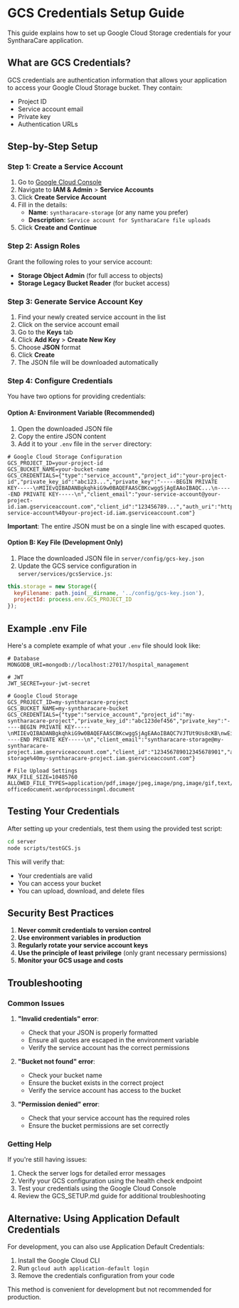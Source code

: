 # GCS Credentials Setup Guide

This guide explains how to set up Google Cloud Storage credentials for your SyntharaCare application.

## What are GCS Credentials?

GCS credentials are authentication information that allows your application to access your Google Cloud Storage bucket. They contain:
- Project ID
- Service account email
- Private key
- Authentication URLs

## Step-by-Step Setup

### Step 1: Create a Service Account

1. Go to [Google Cloud Console](https://console.cloud.google.com/)
2. Navigate to **IAM & Admin** > **Service Accounts**
3. Click **Create Service Account**
4. Fill in the details:
   - **Name**: `syntharacare-storage` (or any name you prefer)
   - **Description**: `Service account for SyntharaCare file uploads`
5. Click **Create and Continue**

### Step 2: Assign Roles

Grant the following roles to your service account:
- **Storage Object Admin** (for full access to objects)
- **Storage Legacy Bucket Reader** (for bucket access)

### Step 3: Generate Service Account Key

1. Find your newly created service account in the list
2. Click on the service account email
3. Go to the **Keys** tab
4. Click **Add Key** > **Create New Key**
5. Choose **JSON** format
6. Click **Create**
7. The JSON file will be downloaded automatically

### Step 4: Configure Credentials

You have two options for providing credentials:

#### Option A: Environment Variable (Recommended)

1. Open the downloaded JSON file
2. Copy the entire JSON content
3. Add it to your `.env` file in the `server` directory:

```env
# Google Cloud Storage Configuration
GCS_PROJECT_ID=your-project-id
GCS_BUCKET_NAME=your-bucket-name
GCS_CREDENTIALS={"type":"service_account","project_id":"your-project-id","private_key_id":"abc123...","private_key":"-----BEGIN PRIVATE KEY-----\nMIIEvQIBADANBgkqhkiG9w0BAQEFAASCBKcwggSjAgEAAoIBAQC...\n-----END PRIVATE KEY-----\n","client_email":"your-service-account@your-project-id.iam.gserviceaccount.com","client_id":"123456789...","auth_uri":"https://accounts.google.com/o/oauth2/auth","token_uri":"https://oauth2.googleapis.com/token","auth_provider_x509_cert_url":"https://www.googleapis.com/oauth2/v1/certs","client_x509_cert_url":"https://www.googleapis.com/robot/v1/metadata/x509/your-service-account%40your-project-id.iam.gserviceaccount.com"}
```

**Important**: The entire JSON must be on a single line with escaped quotes.

#### Option B: Key File (Development Only)

1. Place the downloaded JSON file in `server/config/gcs-key.json`
2. Update the GCS service configuration in `server/services/gcsService.js`:

```javascript
this.storage = new Storage({
  keyFilename: path.join(__dirname, '../config/gcs-key.json'),
  projectId: process.env.GCS_PROJECT_ID
});
```

## Example .env File

Here's a complete example of what your `.env` file should look like:

```env
# Database
MONGODB_URI=mongodb://localhost:27017/hospital_management

# JWT
JWT_SECRET=your-jwt-secret

# Google Cloud Storage
GCS_PROJECT_ID=my-syntharacare-project
GCS_BUCKET_NAME=my-syntharacare-bucket
GCS_CREDENTIALS={"type":"service_account","project_id":"my-syntharacare-project","private_key_id":"abc123def456","private_key":"-----BEGIN PRIVATE KEY-----\nMIIEvQIBADANBgkqhkiG9w0BAQEFAASCBKcwggSjAgEAAoIBAQC7VJTUt9Us8cKB\nwEiLt77OTiGGY2RYM1DMjjH2blWQtMio6C5p77F8V8zKp3Ckp3I6t3I6t3I6t3I6\nt3I6t3I6t3I6t3I6t3I6t3I6t3I6t3I6t3I6t3I6t3I6t3I6t3I6t3I6t3I6t3I6\n-----END PRIVATE KEY-----\n","client_email":"syntharacare-storage@my-syntharacare-project.iam.gserviceaccount.com","client_id":"123456789012345678901","auth_uri":"https://accounts.google.com/o/oauth2/auth","token_uri":"https://oauth2.googleapis.com/token","auth_provider_x509_cert_url":"https://www.googleapis.com/oauth2/v1/certs","client_x509_cert_url":"https://www.googleapis.com/robot/v1/metadata/x509/syntharacare-storage%40my-syntharacare-project.iam.gserviceaccount.com"}

# File Upload Settings
MAX_FILE_SIZE=10485760
ALLOWED_FILE_TYPES=application/pdf,image/jpeg,image/png,image/gif,text/plain,application/msword,application/vnd.openxmlformats-officedocument.wordprocessingml.document
```

## Testing Your Credentials

After setting up your credentials, test them using the provided test script:

```bash
cd server
node scripts/testGCS.js
```

This will verify that:
- Your credentials are valid
- You can access your bucket
- You can upload, download, and delete files

## Security Best Practices

1. **Never commit credentials to version control**
2. **Use environment variables in production**
3. **Regularly rotate your service account keys**
4. **Use the principle of least privilege** (only grant necessary permissions)
5. **Monitor your GCS usage and costs**

## Troubleshooting

### Common Issues

1. **"Invalid credentials" error**:
   - Check that your JSON is properly formatted
   - Ensure all quotes are escaped in the environment variable
   - Verify the service account has the correct permissions

2. **"Bucket not found" error**:
   - Check your bucket name
   - Ensure the bucket exists in the correct project
   - Verify the service account has access to the bucket

3. **"Permission denied" error**:
   - Check that your service account has the required roles
   - Ensure the bucket permissions are set correctly

### Getting Help

If you're still having issues:
1. Check the server logs for detailed error messages
2. Verify your GCS configuration using the health check endpoint
3. Test your credentials using the Google Cloud Console
4. Review the GCS_SETUP.md guide for additional troubleshooting

## Alternative: Using Application Default Credentials

For development, you can also use Application Default Credentials:

1. Install the Google Cloud CLI
2. Run `gcloud auth application-default login`
3. Remove the credentials configuration from your code

This method is convenient for development but not recommended for production.
